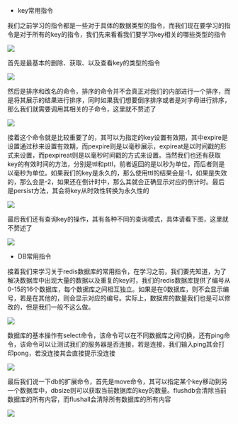 - key常用指令

我们之前学习的指令都是一些对于具体的数据类型的指令，而我们现在要学习的指令是对于所有的key的指令，我们先来看看我们要学习key相关的哪些类型的指令

![](D:/Rolin的学习笔记/youdaonote-pull/youdaonote/youdaonote-images/WEBRESOURCEdf40a8b676c9d7f042c74c321013fee6.png)

首先是最基本的删除、获取、以及查看key的类型的指令

![](D:/Rolin的学习笔记/youdaonote-pull/youdaonote/youdaonote-images/WEBRESOURCE941ae890adb505b79db03b0a1c52c12f.png)

然后是排序和改名的命令，排序的命令并不会真正对我们的内部进行一个排序，而是将其展示的结果进行排序，同时如果我们想要倒序排序或者是对字母进行排序，那么我们就需要调用其相关的子命令，这里就不赘述了

![](D:/Rolin的学习笔记/youdaonote-pull/youdaonote/youdaonote-images/WEBRESOURCEf1fb76fdc97c44d151317c2f5ffe5746.png)

接着这个命令就是比较重要了的，其可以为指定的key设置有效期，其中expire是设置通过秒来设置有效期，而pexpire则是以毫秒展示，expireat是以时间戳的形式来设置，而pexpireat则是以毫秒时间戳的方式来设置。当然我们也还有获取key的有效时间的方法，分别是ttl和pttl，前者返回的是以秒为单位，而后者则是以毫秒为单位。如果我们的key是永久的，那么使用ttl的结果会是-1，如果是失效的，那么会是-2，如果还在倒计时中，那么其就会正确显示对应的倒计时。最后是persist方法，其会将key从时效性转换为永久性的

![](D:/Rolin的学习笔记/youdaonote-pull/youdaonote/youdaonote-images/WEBRESOURCE4945cdd3effec4270d13acdfe7a71136.png)

最后我们还有查询key的操作，其有各种不同的查询模式，具体请看下图，这里就不赘述了

![](D:/Rolin的学习笔记/youdaonote-pull/youdaonote/youdaonote-images/WEBRESOURCEa23f8b0da4de699a9bf361d9bdd12f41.png)

- DB常用指令

接着我们来学习关于redis数据库的常用指令，在学习之前，我们要先知道，为了解决数据库中出现大量的数据以及重复的key时，我们的redis数据库提供了编号从0-15的16个数据库，每个数据库之间相互独立。如果是在0数据库，则不会显示编号，若是在其他的，则会显示对应的编号。实际上，数据库的数量我们也是可以修改的，但是我们一般不这么做。

![](D:/Rolin的学习笔记/youdaonote-pull/youdaonote/youdaonote-images/WEBRESOURCE810752049a4b75df8eec59d6de01bc73.png)

数据库的基本操作有select命令，该命令可以在不同数据库之间切换，还有ping命令，该命令可以让测试我们的服务器是否连接，若是连接，我们输入ping其会打印pong，若没连接其会直接提示没连接

![](D:/Rolin的学习笔记/youdaonote-pull/youdaonote/youdaonote-images/WEBRESOURCEeb06a57459bbb15f83c73b27594ab6d1.png)

最后我们说一下db的扩展命令，首先是move命令，其可以指定某个key移动到另一个数据库中，dbsize则可以获取当前数据库的key的数量。flushdb会清除当前数据库的所有内容，而flushall会清除所有数据库的所有内容

![](D:/Rolin的学习笔记/youdaonote-pull/youdaonote/youdaonote-images/WEBRESOURCEd9d80e26d279b5efb577fbfba86e1146.png)

